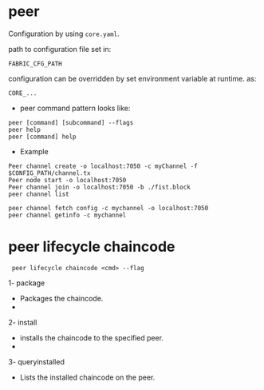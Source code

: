 # peer
Configuration by using `core.yaml`.

path to configuration file set in:
```
FABRIC_CFG_PATH
```

configuration can be overridden by set environment variable at runtime. as:
```
CORE_...
```
* peer command pattern looks like:
```
peer [command] [subcommand] --flags
peer help
peer [command] help
```
* Example
```
Peer channel create -o localhost:7050 -c myChannel -f $CONFIG_PATH/channel.tx
Peer node start -o localhost:7050
Peer channel join -o localhost:7050 -b ./fist.block
peer channel list

peer channel fetch config -c mychannel -o localhost:7050
peer channel getinfo -c mychannel
```


# peer lifecycle chaincode
```
 peer lifecycle chaincode <cmd> --flag
```
1- package
* Packages the chaincode.
* 
2- install
* installs the chaincode to the specified peer.
* 
3- queryinstalled
* Lists the installed chaincode on the peer.


